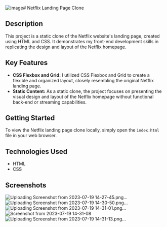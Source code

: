 ![image](https://github.com/PratikHGhadge/Netflix-Landing-Page-Clone/assets/93422248/cbaded2d-4b12-4328-a90d-e760c4da0597)# Netflix Landing Page Clone



## Description

This project is a static clone of the Netflix website's landing page, created using HTML and CSS. It demonstrates my front-end development skills in replicating the design and layout of the Netflix homepage.



## Key Features

- **CSS Flexbox and Grid:** I utilized CSS Flexbox and Grid to create a flexible and organized layout, closely resembling the original Netflix landing page.
- **Static Content:** As a static clone, the project focuses on presenting the visual design and layout of the Netflix homepage without functional back-end or streaming capabilities.

## Getting Started

To view the Netflix landing page clone locally, simply open the `index.html` file in your web browser.

## Technologies Used

- HTML
- CSS

## Screenshots

![Uploading Screenshot from 2023-07-19 14-27-45.png…]()
![Uploading Screenshot from 2023-07-19 14-30-50.png…]()
![Uploading Screenshot from 2023-07-19 14-31-01.png…]()
![Screenshot from 2023-07-19 14-31-08](https://github.com/PratikHGhadge/Netflix-Landing-Page-Clone/assets/93422248/39d2952f-0fb6-484d-b342-af48fa38c9fc)
![Uploading Screenshot from 2023-07-19 14-31-13.png…]()
